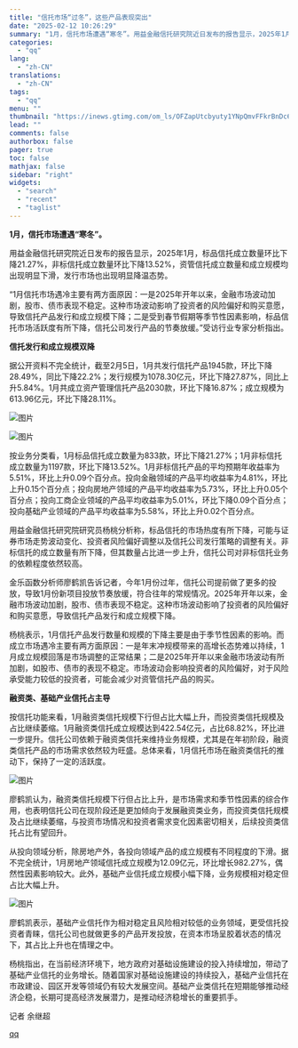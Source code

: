 ```yaml
---
title: "信托市场“过冬”，这些产品表现突出"
date: "2025-02-12 10:26:29"
summary: "1月，信托市场遭遇“寒冬”。用益金融信托研究院近日发布的报告显示，2025年1月，标品信托成立数量环..."
categories:
  - "qq"
lang:
  - "zh-CN"
translations:
  - "zh-CN"
tags:
  - "qq"
menu: ""
thumbnail: "https://inews.gtimg.com/om_ls/OFZapUtcbyuty1YNpQmvFFkrBnDc6wMSaV5RTOoE_2mbMAA_640360/0"
lead: ""
comments: false
authorbox: false
pager: true
toc: false
mathjax: false
sidebar: "right"
widgets:
  - "search"
  - "recent"
  - "taglist"
---
```


**1月，信托市场遭遇“寒冬”。**

  

用益金融信托研究院近日发布的报告显示，2025年1月，标品信托成立数量环比下降21.27%，非标信托成立数量环比下降13.52%，资管信托成立数量和成立规模均出现明显下滑，发行市场也出现明显降温态势。

“1月信托市场遇冷主要有两方面原因：一是2025年开年以来，金融市场波动加剧，股市、债市表现不稳定。这种市场波动影响了投资者的风险偏好和购买意愿，导致信托产品发行和成立规模下降；二是受到春节假期等季节性因素影响，标品信托市场活跃度有所下降，信托公司发行产品的节奏放缓。”受访行业专家分析指出。

  


**信托发行和成立规模双降**

  


据公开资料不完全统计，截至2月5日，1月共发行信托产品1945款，环比下降28.49%，同比下降22.2%；发行规模为1078.30亿元，环比下降27.87%，同比上升5.84%。1月共成立资产管理信托产品2030款，环比下降16.87%；成立规模为613.96亿元，环比下降28.11%。

![图片](https://inews.gtimg.com/om_bt/OBgIbiORDbgyl6bp27wgqC2Cx-mk1Z8w7LT4Ac-IENVIEAA/641)

![图片](https://inews.gtimg.com/om_bt/OC6aRRwadk2agvS-Mb8_ZlR-v9-3dGaz0dz6NOdyZNvAgAA/641)

按业务分类看，1月标品信托成立数量为833款，环比下降21.27%；1月非标信托成立数量为1197款，环比下降13.52%。1月非标信托产品的平均预期年收益率为5.51%，环比上升0.09个百分点。投向金融领域的产品平均收益率为4.81%，环比上升0.15个百分点；投向房地产领域的产品平均收益率为5.73%，环比上升0.05个百分点；投向工商企业领域的产品平均收益率为5.01%，环比下降0.09个百分点；投向基础产业领域的产品平均收益率为5.58%，环比上升0.02个百分点。

用益金融信托研究院研究员杨桃分析称，标品信托的市场热度有所下降，可能与证券市场走势波动变化、投资者风险偏好调整以及信托公司发行策略的调整有关。非标信托的成立数量有所下降，但其数量占比进一步上升，信托公司对非标信托业务的依赖程度依然较高。

金乐函数分析师廖鹤凯告诉记者，今年1月份过年，信托公司提前做了更多的投放，导致1月份新项目投放节奏放缓，符合往年的常规情况。2025年开年以来，金融市场波动加剧，股市、债市表现不稳定。这种市场波动影响了投资者的风险偏好和购买意愿，导致信托产品发行和成立规模下降。

杨桃表示，1月信托产品发行数量和规模的下降主要是由于季节性因素的影响。而成立市场遇冷主要有两方面原因：一是年末冲规模带来的高增长态势难以持续，1月成立规模回落是市场调整的正常结果；二是2025年开年以来金融市场波动有所加剧，如股市、债市的表现不稳定。市场波动会影响投资者的风险偏好，对于风险承受能力较低的投资者，可能会减少对资管信托产品的购买。

  


**融资类、基础产业信托占主导**

  


按信托功能来看，1月融资类信托规模下行但占比大幅上升，而投资类信托规模及占比继续萎缩。1月融资类信托成立规模达到422.54亿元，占比68.82%，环比进一步提升。信托公司依赖于融资类信托来维持业务规模，尤其是在年初阶段，融资类信托产品的市场需求依然较为旺盛。总体来看，1月信托市场在融资类信托的推动下，保持了一定的活跃度。

![图片](https://inews.gtimg.com/om_bt/OZEr3XNziVjbIMn3ayjSYl1N6dwvzWfy1YIWm_GiPoGPUAA/641)

廖鹤凯认为，融资类信托规模下行但占比上升，是市场需求和季节性因素的综合作用，也表明信托公司在现阶段还是更加倾向于发展融资类业务，而投资类信托规模及占比继续萎缩，与投资市场情况和投资者需求变化因素密切相关，后续投资类信托占比有望回升。

从投向领域分析，除房地产外，各投向领域产品的成立规模有不同程度的下滑。据不完全统计，1月房地产领域信托成立规模为12.09亿元，环比增长982.27%，偶然性因素影响较大。此外，基础产业信托成立规模小幅下降，业务规模相对稳定但占比大幅上升。

![图片](https://inews.gtimg.com/om_bt/OFvF1pDn5oKbGz920mVabfFJ4pYuJWM3raOE4vIMypBz0AA/641)

廖鹤凯表示，基础产业信托作为相对稳定且风险相对较低的业务领域，更受信托投资者青睐，信托公司也就做更多的产品开发投放，在资本市场呈胶着状态的情况下，其占比上升也在情理之中。

杨桃指出，在当前经济环境下，地方政府对基础设施建设的投入持续增加，带动了基础产业信托的业务增长。随着国家对基础设施建设的持续投入，基础产业信托在市政建设、园区开发等领域仍有较大发展空间。基础产业类信托在短期能够推动经济企稳，长期可提高经济发展潜力，是推动经济稳增长的重要抓手。

  
  

记者 余继超

[qq](https://new.qq.com/rain/a/20250212A02WQ300)

